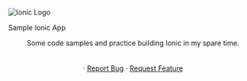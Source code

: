 ![Ionic Logo](https://upload.wikimedia.org/wikipedia/commons/thumb/2/24/Ionic-logo-landscape.svg/1200px-Ionic-logo-landscape.svg.png)
<br />
<p align="center

  <h3 align="center">Sample Ionic App</h3>

  <p align="center">
    Some code samples and practice building Ionic in my spare time.
    <br />
    <!-- <a href="https://github.com/brinehart/ionic-app"><strong>Explore the docs »</strong></a> -->
    <br />
    <br />
    ·
    <a href="https://github.com/brinehart/ionic-app/issues">Report Bug</a>
    ·
    <a href="https://github.com/brinehart/ionic-app/issues">Request Feature</a>
  </p>
</p>
